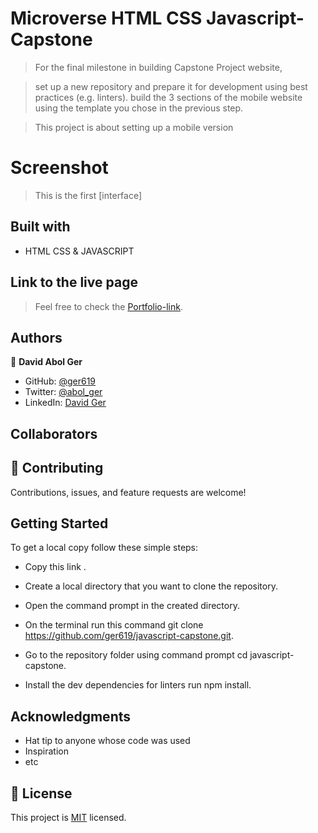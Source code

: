 # Microverse HTML CSS Javascript-Capstone

> For the final milestone in building Capstone Project website,

> set up a new repository and prepare it for development using best practices (e.g. linters).
> build the 3 sections of the mobile website using the template you chose in the previous step.

> This project is about setting up a mobile version

# Screenshot

> This is the first [interface]

## Built with

- HTML CSS & JAVASCRIPT

## Link to the live page

> Feel free to check the [Portfolio-link](https://ger619.github.io/Conference-Capstone/index.html).

## Authors

👤 **David Abol Ger**

- GitHub: [@ger619](https://github.com/ger619)
- Twitter: [@abol_ger](https://twitter.com/ger_abol)
- LinkedIn: [David Ger](https://www.linkedin.com/in/david-ger-426b4576/)

## Collaborators



## 🤝 Contributing

Contributions, issues, and feature requests are welcome!

## Getting Started

To get a local copy follow these simple steps:

- Copy this link .

- Create a local directory that you want to clone the repository.

- Open the command prompt in the created directory.

- On the terminal run this command git clone https://github.com/ger619/javascript-capstone.git.

- Go to the repository folder using command prompt cd javascript-capstone.

- Install the dev dependencies for linters run npm install.

## Acknowledgments

- Hat tip to anyone whose code was used
- Inspiration
- etc

## 📝 License

This project is [MIT](./MIT.md) licensed.

